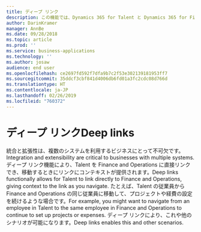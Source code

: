 ```yaml
---
title: ディープ リンク
description: この機能では、Dynamics 365 for Talent と Dynamics 365 for Finance and Operations の間の移動が提供されます。
author: DarinKramer
manager: AnnBe
ms.date: 09/28/2018
ms.topic: article
ms.prod: ''
ms.service: business-applications
ms.technology: ''
ms.author: josaw
audience: end user
ms.openlocfilehash: ce2697fd592f7dfa9b7c2f53e302139181953ff7
ms.sourcegitcommit: 35ddcf3cbf841d4006db6fd01a3fc2cdc08d766d
ms.translationtype: HT
ms.contentlocale: ja-JP
ms.lasthandoff: 02/26/2019
ms.locfileid: "760372"
---
```

# <a name="deep-links"></a><span data-ttu-id="2dcd6-103">ディープ リンク</span><span class="sxs-lookup"><span data-stu-id="2dcd6-103">Deep links</span></span>



<span data-ttu-id="2dcd6-104">統合と拡張性は、複数のシステムを利用するビジネスにとって不可欠です。</span><span class="sxs-lookup"><span data-stu-id="2dcd6-104">Integration and extensibility are critical to businesses with multiple systems.</span></span> <span data-ttu-id="2dcd6-105">ディープ リンク機能により、Talent を Finance and Operations に直接リンクでき、移動するときにリンクにコンテキストが提供されます。</span><span class="sxs-lookup"><span data-stu-id="2dcd6-105">Deep links functionally allows for Talent to link directly to Finance and Operations, giving context to the link as you navigate.</span></span> <span data-ttu-id="2dcd6-106">たとえば、Talent の従業員から Finance and Operations の同じ従業員に移動して、プロジェクトや経費の設定を続けるような場合です。</span><span class="sxs-lookup"><span data-stu-id="2dcd6-106">For example, you might want to navigate from an employee in Talent to the same employee in Finance and Operations to continue to set up projects or expenses.</span></span> <span data-ttu-id="2dcd6-107">ディープ リンクにより、これや他のシナリオが可能になります。</span><span class="sxs-lookup"><span data-stu-id="2dcd6-107">Deep links enables this and other scenarios.</span></span> 

<!--
### Who uses this feature
This feature is intended for all users, but is configured by system adminstrators.
## Status
### Development status
In development
-->

